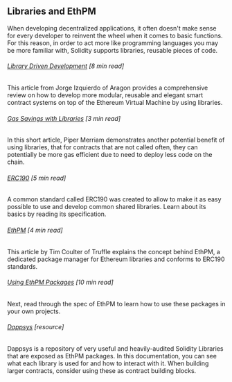 ## Libraries and EthPM

When developing decentralized applications, it often doesn't make sense for every developer to reinvent the wheel when it comes to basic functions.  For this reason, in order to act more like programming languages you may be more familiar with, Solidity supports libraries, reusable pieces of code.

###### [Library Driven Development](https://blog.aragon.one/library-driven-development-in-solidity-2bebcaf88736) \[8 min read\]

This article from Jorge Izquierdo of Aragon provides a comprehensive review on how to develop more modular, reusable and elegant smart contract systems on top of the Ethereum Virtual Machine by using libraries.

###### [Gas Savings with Libraries](http://blog.ethereum-alarm-clock.com/blog/2015/10/25/one-reason-to-start-using-libraries) \[3 min read\]

In this short article, Piper Merriam demonstrates another potential benefit of using libraries, that for contracts that are not called often, they can potentially be more gas efficient due to need to deploy less code on the chain.

###### [ERC190](https://github.com/ethereum/EIPs/issues/190) \[5 min read\]

A common standard called ERC190 was created to allow to make it as easy possible to use and develop common shared libraries.  Learn about its basics by reading its specification.

###### [EthPM](https://medium.com/@timothyjcoulter/why-ethereum-needs-package-management-b9e6e457329f) \[4 min read\]

This article by Tim Coulter of Truffle explains the concept behind EthPM, a dedicated package manager for Ethereum libraries and conforms to ERC190 standards.

###### [Using EthPM Packages](https://github.com/ethpm/ethpm-spec) \[10 min read\]

Next, read through the spec of EthPM to learn how to use these packages in your own projects.

###### [Dappsys](https://dappsys.readthedocs.io/en/latest/) \[resource\]

Dappsys is a repository of very useful and heavily-audited Solidity Libraries that are exposed as EthPM packages.  In this documentation, you can see what each library is used for and how to interact with it.  When building larger contracts, consider using these as contract building blocks.



